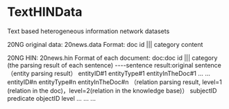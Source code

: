 # TextHINData
Text based heterogeneous information network datasets

20NG original data: 20news.data
Format:
doc id ||| category
content

20NG HIN: 20news.hin
Format of each document:
doc:doc id ||| category
(the parsing result of each sentence)
----sentence result:original sentence
（entity parsing result）
	entityID#1 entityType#1 entityInTheDoc#1
	...
	...
	entityID#n entityType#n entityInTheDoc#n
（relation parsing result, level=1 (relation in the doc)，level=2(relation in the knowledge base)）
		subjectID    predicate    objectID    level
		...
		...
		...
